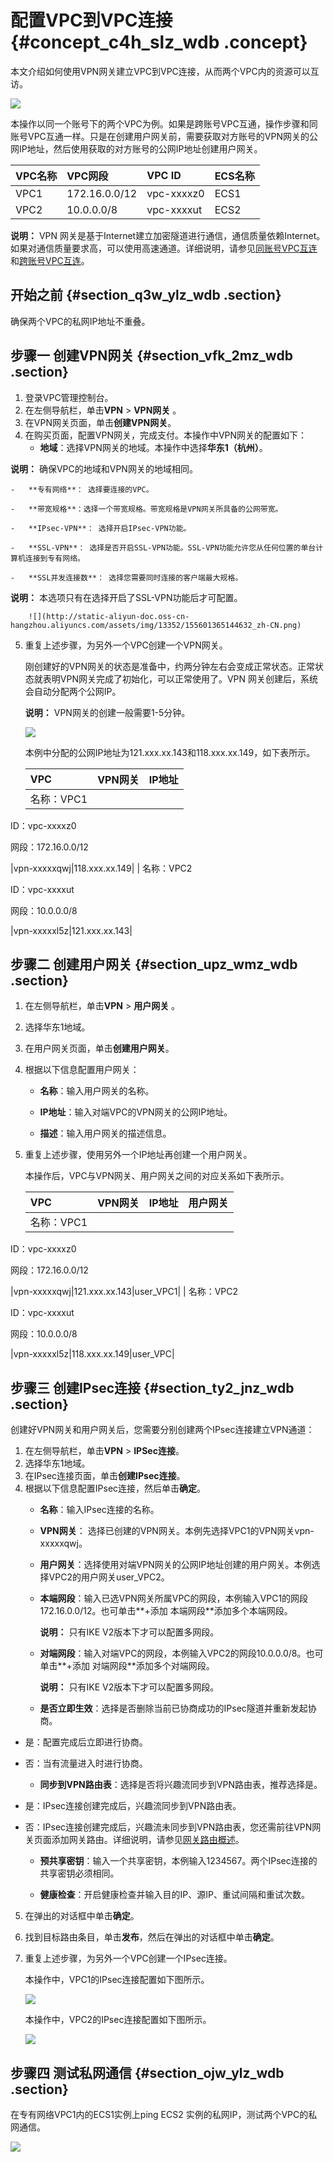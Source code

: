 # 配置VPC到VPC连接 {#concept_c4h_slz_wdb .concept}

本文介绍如何使用VPN网关建立VPC到VPC连接，从而两个VPC内的资源可以互访。

![](http://static-aliyun-doc.oss-cn-hangzhou.aliyuncs.com/assets/img/13352/15560136513319_zh-CN.png)

本操作以同一个账号下的两个VPC为例。如果是跨账号VPC互通，操作步骤和同账号VPC互通一样。只是在创建用户网关前，需要获取对方账号的VPN网关的公网IP地址，然后使用获取的对方账号的公网IP地址创建用户网关。

|VPC名称|VPC网段|VPC ID|ECS名称|
|:----|:----|:-----|:----|
|VPC1|172.16.0.0/12|vpc-xxxxz0|ECS1|
|VPC2|10.0.0.0/8|vpc-xxxxut|ECS2|

**说明：** VPN 网关是基于Internet建立加密隧道进行通信，通信质量依赖Internet。如果对通信质量要求高，可以使用高速通道。详细说明，请参见[同账号VPC互连](../../../../intl.zh-CN/快速入门/同账号VPC互连.md#)和[跨账号VPC互连](../../../../intl.zh-CN/快速入门/跨账号VPC互连.md#)。

## 开始之前 {#section_q3w_ylz_wdb .section}

确保两个VPC的私网IP地址不重叠。

## 步骤一 创建VPN网关 {#section_vfk_2mz_wdb .section}

1.  登录VPC管理控制台。
2.  在左侧导航栏，单击**VPN** \> **VPN网关** 。
3.  在VPN网关页面，单击**创建VPN网关**。
4.  在购买页面，配置VPN网关，完成支付。本操作中VPN网关的配置如下：
    -   **地域**：选择VPN网关的地域。本操作中选择**华东1（杭州）**。

**说明：** 确保VPC的地域和VPN网关的地域相同。

    -   **专有网络**： 选择要连接的VPC。

    -   **带宽规格**：选择一个带宽规格。带宽规格是VPN网关所具备的公网带宽。

    -   **IPsec-VPN**： 选择开启IPsec-VPN功能。

    -   **SSL-VPN**： 选择是否开启SSL-VPN功能。SSL-VPN功能允许您从任何位置的单台计算机连接到专有网络。

    -   **SSL并发连接数**： 选择您需要同时连接的客户端最大规格。

**说明：** 本选项只有在选择开启了SSL-VPN功能后才可配置。

        ![](http://static-aliyun-doc.oss-cn-hangzhou.aliyuncs.com/assets/img/13352/155601365144632_zh-CN.png)

5.  重复上述步骤，为另外一个VPC创建一个VPN网关。

    刚创建好的VPN网关的状态是准备中，约两分钟左右会变成正常状态。正常状态就表明VPN网关完成了初始化，可以正常使用了。VPN 网关创建后，系统会自动分配两个公网IP。

    **说明：** VPN网关的创建一般需要1-5分钟。

    ![](http://static-aliyun-doc.oss-cn-hangzhou.aliyuncs.com/assets/img/13352/15560136513320_zh-CN.png)

    本例中分配的公网IP地址为121.xxx.xx.143和118.xxx.xx.149，如下表所示。

    |VPC|VPN网关|IP地址|
    |:--|:----|:---|
    | 名称：VPC1

 ID：vpc-xxxxz0

 网段：172.16.0.0/12

 |vpn-xxxxxqwj|118.xxx.xx.149|
    | 名称：VPC2

 ID：vpc-xxxxut

 网段：10.0.0.0/8

 |vpn-xxxxxl5z|121.xxx.xx.143|


## 步骤二 创建用户网关 {#section_upz_wmz_wdb .section}

1.  在左侧导航栏，单击**VPN** \> **用户网关** 。
2.  选择华东1地域。
3.  在用户网关页面，单击**创建用户网关**。
4.  根据以下信息配置用户网关：
    -   **名称**：输入用户网关的名称。

    -   **IP地址**：输入对端VPC的VPN网关的公网IP地址。

    -   **描述**：输入用户网关的描述信息。

5.  重复上述步骤，使用另外一个IP地址再创建一个用户网关。

    本操作后，VPC与VPN网关、用户网关之间的对应关系如下表所示。

    |VPC|VPN网关|IP地址|用户网关|
    |:--|:----|:---|:---|
    | 名称：VPC1

 ID：vpc-xxxxz0

 网段：172.16.0.0/12

 |vpn-xxxxxqwj|121.xxx.xx.143|user\_VPC1|
    | 名称：VPC2

 ID：vpc-xxxxut

 网段：10.0.0.0/8

 |vpn-xxxxxl5z|118.xxx.xx.149|user\_VPC|


## 步骤三 创建IPsec连接 {#section_ty2_jnz_wdb .section}

创建好VPN网关和用户网关后，您需要分别创建两个IPsec连接建立VPN通道：

1.  在左侧导航栏，单击**VPN** \> **IPSec连接**。
2.  选择华东1地域。
3.  在IPsec连接页面，单击**创建IPsec连接**。
4.  根据以下信息配置IPsec连接，然后单击**确定**。
    -   **名称**：输入IPsec连接的名称。

    -   **VPN网关**： 选择已创建的VPN网关。本例先选择VPC1的VPN网关vpn-xxxxxqwj。

    -   **用户网关**：选择使用对端VPN网关的公网IP地址创建的用户网关。本例选择VPC2的用户网关user\_VPC2。

    -   **本端网段**：输入已选VPN网关所属VPC的网段，本例输入VPC1的网段172.16.0.0/12。也可单击**+添加 本端网段**添加多个本端网段。

        **说明：** 只有IKE V2版本下才可以配置多网段。

    -   **对端网段**：输入对端VPC的网段，本例输入VPC2的网段10.0.0.0/8。也可单击**+添加 对端网段**添加多个对端网段。

        **说明：** 只有IKE V2版本下才可以配置多网段。

    -   **是否立即生效**：选择是否删除当前已协商成功的IPsec隧道并重新发起协商。

-   是：配置完成后立即进行协商。
-   否：当有流量进入时进行协商。
    -   **同步到VPN路由表**：选择是否将兴趣流同步到VPN路由表，推荐选择是。

-   是：IPsec连接创建完成后，兴趣流同步到VPN路由表。
-   否：IPsec连接创建完成后，兴趣流未同步到VPN路由表，您还需前往VPN网关页面添加网关路由。详细说明，请参见[网关路由概述](intl.zh-CN/用户指南/管理VPN网关/配置VPN网关路由/网关路由概述.md#)。
    -   **预共享密钥**：输入一个共享密钥，本例输入1234567。两个IPsec连接的共享密钥必须相同。

    -   **健康检查**：开启健康检查并输入目的IP、源IP、重试间隔和重试次数。

5.  在弹出的对话框中单击**确定**。

6.  找到目标路由条目，单击**发布**，然后在弹出的对话框中单击**确定**。

7.  重复上述步骤，为另外一个VPC创建一个IPsec连接。

    本操作中，VPC1的IPsec连接配置如下图所示。

    ![](http://static-aliyun-doc.oss-cn-hangzhou.aliyuncs.com/assets/img/13352/15560136513321_zh-CN.png)

    本操作中，VPC2的IPsec连接配置如下图所示。

    ![](http://static-aliyun-doc.oss-cn-hangzhou.aliyuncs.com/assets/img/13352/15560136513322_zh-CN.png)


## 步骤四 测试私网通信 {#section_ojw_ylz_wdb .section}

在专有网络VPC1内的ECS1实例上ping ECS2 实例的私网IP，测试两个VPC的私网通信。

![](http://static-aliyun-doc.oss-cn-hangzhou.aliyuncs.com/assets/img/13352/15560136533323_zh-CN.png)

